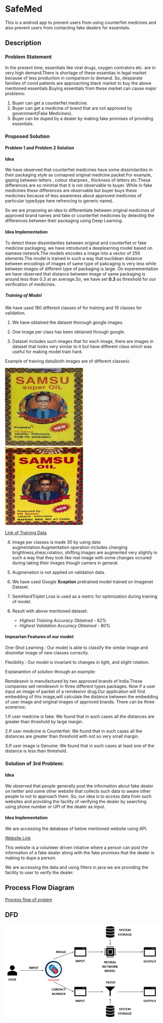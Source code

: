  # SafeMed
  This is a android app to prevent users from using counterfiet medcines and also prevent users from contacting fake dealers for essentials.

## Description
  ### Problem Statement

  In the present time, essentials like viral drugs, oxygen contrators etc. are in very high demand.There is shortage of these essentias in legal market because of less production in comparison to demand. So, desparate families of covid patients are approaching black market to buy the above mentioned essentials.Buying essentials from these market can cause major problems:

  1. Buyer can get a counterfiet medicine.
  2. Buyer can get a medicine of brand that are not approved by government(Fake Medicines).
  3. Buyer can be duped by a dealer by making fake promises of providing essentials.

  ### Proposed Solution

  #### Problem 1 and Problem 2 Solution

  #### Idea

  We have observed that counterfiet medicines have some dissimilarities in their packaging style as comapred original medicine packet.For example, gaping between letters , colour sharpnes , thickness of letters etc.These differences are so minimal that it is not observable to buyer. While in fake medicines these differences are observable but buyer buys these medicines because of less awareness about approved medicines of particular type(type here refrencing to generic name).

  So we are proposing an idea to differentiate between original medicines of approved brand names and fake or counterfiet medicines by detecting the differences between their packaging using Deep Learning.

  #### Idea Implementation
  To detect these dissimilarities between original and counterfiet or fake medicine packaging, we have introduced a deeplearning model based on siamese network.The models encodes a image into a vector of 256 elements.The model is trained in such a way that euclidean distance between encodings of images of same type of pakcaging  is very less while between images of different type of packaging is large.
  On experementation we have observed that distance between image of same packaging is around less than 0.3 at an average.So, we have set **0.3** as threshold for our verification of medicines.
  
  ##### Training of Model

  We have used 180 different classes of for training and 19 classes for validation.

  1. We have obtained the dataset thorough google images.
        
  2. One image per class has been obtained through google.
        
  3. Dataset includes such images  that for each image, there are  images in dataset that looks very similar to it but have different class which was useful for making model train hard.
  
  Example of training data(both images are of different classes):
  
  ![](Image_class1.png)
  ![](Image_class2.png)
  
   [Link of Training Data](https://drive.google.com/drive/folders/1wXMFgge4Ec_Bn2RCr2tcqV-xc4VrJ7pR?usp=sharing)
   
  4. Image per classes is made 30 by using data augmentation.Augmentation operation includes changing brightness,shear,rotation,  shifting.Images are augmented very slightly in such a way that they look like real image with some changes occured during taking their images though camera in general.
        
  5. Augmenation is not applied on validation data.
        
  6. We have used Google **Xception** pretrained model trained on Imagenet Dataset.
        
  7. SemiHardTriplet Loss is used as a metric for optimization during training of model.
        
    
  8. Result with above mentioned dataset:
     * *Highest Training Accuracy Obtained* - 82%
     * *Highest Validation Accuracy Obtained* - 80%
         
 
#### Impoartan Features of our model:
  One-Shot Learning : Our model is able to classify the similar image and dissimilar image of new classes correctly.
  
  Flexibility : Our model is invariant to changes in light, and slight rotation.
  
  Explanantion of solution through an example:
  
  Remdesevir is manufactured by two approved brands of India.These companies sell remdesevir in three different types packages.
  Now if a user input an image of packet of a remdesivir drug.Our application will find embedding of this image,will calculate the distance between the embedding of user image and original images of approved brands.
  There can be three scenerios:
  
  1.If user medcine is fake:
    We found that in such cases all the distances are greater than threshold by large margin.
    
  2.If user medicine is Counterfiet:
    We found that in such cases all the distances are greater than threshold with not so very small margin.
  
  3.If user image is Genuine:
    We found that in such cases at least one of the distance is less than threshold .

### Solution of 3rd Problem:

#### Idea

We observed that people generally post the information about fake dealer on twitter and some other website that collects such data to aware other people to not to approach them. So, our idea is to access data from such websites and providing the facility of verifying the dealer by searching using phone number or UPI of the dealer as input.

#### Idea Implementation
We are accessing the database of below mentioned website using API.

 [Website Link](https://cov.social/#/) 
 
 This website is a volunteer driven intiative where a person can post the information of a fake dealer along with the fake promises that the dealer is making to dupe a person.
 
 We are accessing the data and using filters in java we are providing the facility to user to verify the dealer.
 ## Process Flow Diagram
 [Process flow of system](https://embed.creately.com/IraYDEStVeW?type=svg)
 
 ## DFD
 ![](DFD%20EYHC.png)
        
        
         
         
         
        
        
        
